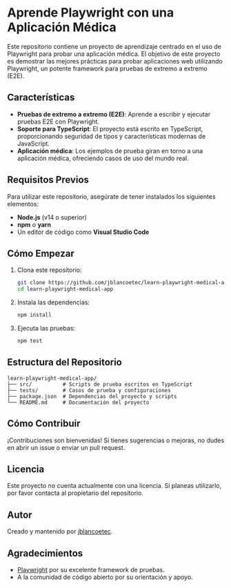 # Aprende Playwright con una Aplicación Médica

Este repositorio contiene un proyecto de aprendizaje centrado en el uso de Playwright para probar una aplicación médica. El objetivo de este proyecto es demostrar las mejores prácticas para probar aplicaciones web utilizando Playwright, un potente framework para pruebas de extremo a extremo (E2E).

## Características

- **Pruebas de extremo a extremo (E2E)**: Aprende a escribir y ejecutar pruebas E2E con Playwright.
- **Soporte para TypeScript**: El proyecto está escrito en TypeScript, proporcionando seguridad de tipos y características modernas de JavaScript.
- **Aplicación médica**: Los ejemplos de prueba giran en torno a una aplicación médica, ofreciendo casos de uso del mundo real.

## Requisitos Previos

Para utilizar este repositorio, asegúrate de tener instalados los siguientes elementos:

- **Node.js** (v14 o superior)
- **npm** o **yarn**
- Un editor de código como **Visual Studio Code**

## Cómo Empezar

1. Clona este repositorio:
   ```bash
   git clone https://github.com/jblancoetec/learn-playwright-medical-app.git
   cd learn-playwright-medical-app
   ```

2. Instala las dependencias:
   ```bash
   npm install
   ```

3. Ejecuta las pruebas:
   ```bash
   npm test
   ```

## Estructura del Repositorio

```
learn-playwright-medical-app/
├── src/          # Scripts de prueba escritos en TypeScript
├── tests/        # Casos de prueba y configuraciones
├── package.json  # Dependencias del proyecto y scripts
└── README.md     # Documentación del proyecto
```

## Cómo Contribuir

¡Contribuciones son bienvenidas! Si tienes sugerencias o mejoras, no dudes en abrir un issue o enviar un pull request.

## Licencia

Este proyecto no cuenta actualmente con una licencia. Si planeas utilizarlo, por favor contacta al propietario del repositorio.

## Autor

Creado y mantenido por [jblancoetec](https://github.com/jblancoetec).

## Agradecimientos

- [Playwright](https://playwright.dev/) por su excelente framework de pruebas.
- A la comunidad de código abierto por su orientación y apoyo.
